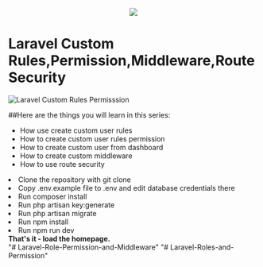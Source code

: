 <p align="center"><img src="https://laravel.com/assets/img/components/logo-laravel.svg"></p>

# Laravel Custom Rules,Permission,Middleware,Route Security

![Laravel Custom Rules Permisssion](https://user-images.githubusercontent.com/29582239/79392045-7bf89f00-7f94-11ea-9aa9-319cc7c6c8f2.jpg)
   
##Here are the things you will learn in this series:
* How use create custom user rules
* How to create custom user rules permission
* How to create custom user from dashboard
* How to create custom middleware
* How to use route security

<article class="markdown-body entry-content" itemprop="text">
  
  <li> Clone the repository with git clone </li>
   <li>Copy .env.example file to .env and edit database credentials there</li>
  <li> Run composer install</li>
  <li> Run php artisan key:generate</li>
  <li> Run php artisan migrate</li>
  <li> Run npm install</li>
   <li>Run npm run dev</li>
<b>That's it - load the homepage.</b>
</article>
"# Laravel-Role-Permission-and-Middleware" 
"# Laravel-Roles-and-Permission" 
